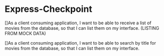 # Express-Checkpoint

[]As a client consuming application,
    I want to be able to receive a list of movies from the database,
    so that I can list them on my interface.
    (LISTING FROM MOCK DATA)

[]As a client consuming application,
    I want to be able to search by title for movies from the database,
    so that I can list them on my interface.